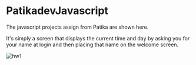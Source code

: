 # PatikadevJavascript
The javascript projects assign from Patika are shown here.

It's simply a screen that displays the current time and day by asking you for your name at login and then placing that name on the welcome screen. 

![hw1](https://user-images.githubusercontent.com/64809828/203752939-bb72b6b3-8f3a-4936-853a-99511de8dd62.gif)
